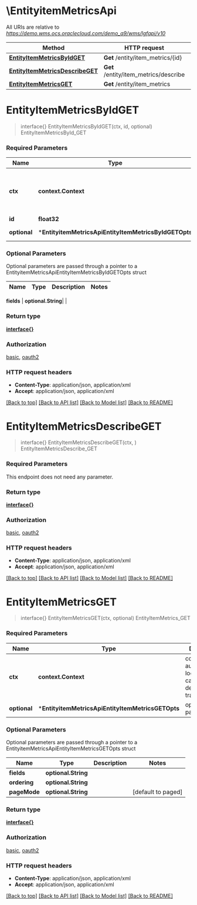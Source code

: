 # \EntityitemMetricsApi

All URIs are relative to *https://demo.wms.ocs.oraclecloud.com/demo_a9/wms/lgfapi/v10*

Method | HTTP request | Description
------------- | ------------- | -------------
[**EntityItemMetricsByIdGET**](EntityitemMetricsApi.md#EntityItemMetricsByIdGET) | **Get** /entity/item_metrics/{id} | EntityItemMetricsById_GET
[**EntityItemMetricsDescribeGET**](EntityitemMetricsApi.md#EntityItemMetricsDescribeGET) | **Get** /entity/item_metrics/describe | EntityItemMetricsDescribe_GET
[**EntityItemMetricsGET**](EntityitemMetricsApi.md#EntityItemMetricsGET) | **Get** /entity/item_metrics | EntityItemMetrics_GET


# **EntityItemMetricsByIdGET**
> interface{} EntityItemMetricsByIdGET(ctx, id, optional)
EntityItemMetricsById_GET



### Required Parameters

Name | Type | Description  | Notes
------------- | ------------- | ------------- | -------------
 **ctx** | **context.Context** | context for authentication, logging, cancellation, deadlines, tracing, etc.
  **id** | **float32**|  | 
 **optional** | ***EntityitemMetricsApiEntityItemMetricsByIdGETOpts** | optional parameters | nil if no parameters

### Optional Parameters
Optional parameters are passed through a pointer to a EntityitemMetricsApiEntityItemMetricsByIdGETOpts struct

Name | Type | Description  | Notes
------------- | ------------- | ------------- | -------------

 **fields** | **optional.String**|  | 

### Return type

[**interface{}**](interface{}.md)

### Authorization

[basic](../README.md#basic), [oauth2](../README.md#oauth2)

### HTTP request headers

 - **Content-Type**: application/json, application/xml
 - **Accept**: application/json, application/xml

[[Back to top]](#) [[Back to API list]](../README.md#documentation-for-api-endpoints) [[Back to Model list]](../README.md#documentation-for-models) [[Back to README]](../README.md)

# **EntityItemMetricsDescribeGET**
> interface{} EntityItemMetricsDescribeGET(ctx, )
EntityItemMetricsDescribe_GET



### Required Parameters
This endpoint does not need any parameter.

### Return type

[**interface{}**](interface{}.md)

### Authorization

[basic](../README.md#basic), [oauth2](../README.md#oauth2)

### HTTP request headers

 - **Content-Type**: application/json, application/xml
 - **Accept**: application/json, application/xml

[[Back to top]](#) [[Back to API list]](../README.md#documentation-for-api-endpoints) [[Back to Model list]](../README.md#documentation-for-models) [[Back to README]](../README.md)

# **EntityItemMetricsGET**
> interface{} EntityItemMetricsGET(ctx, optional)
EntityItemMetrics_GET



### Required Parameters

Name | Type | Description  | Notes
------------- | ------------- | ------------- | -------------
 **ctx** | **context.Context** | context for authentication, logging, cancellation, deadlines, tracing, etc.
 **optional** | ***EntityitemMetricsApiEntityItemMetricsGETOpts** | optional parameters | nil if no parameters

### Optional Parameters
Optional parameters are passed through a pointer to a EntityitemMetricsApiEntityItemMetricsGETOpts struct

Name | Type | Description  | Notes
------------- | ------------- | ------------- | -------------
 **fields** | **optional.String**|  | 
 **ordering** | **optional.String**|  | 
 **pageMode** | **optional.String**|  | [default to paged]

### Return type

[**interface{}**](interface{}.md)

### Authorization

[basic](../README.md#basic), [oauth2](../README.md#oauth2)

### HTTP request headers

 - **Content-Type**: application/json, application/xml
 - **Accept**: application/json, application/xml

[[Back to top]](#) [[Back to API list]](../README.md#documentation-for-api-endpoints) [[Back to Model list]](../README.md#documentation-for-models) [[Back to README]](../README.md)

